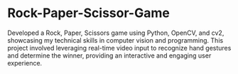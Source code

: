 # Rock-Paper-Scissor-Game
Developed a Rock, Paper, Scissors game using Python, OpenCV, and cv2, showcasing my technical skills in computer vision and programming. This project involved leveraging real-time video input to recognize hand gestures and determine the winner, providing an interactive and engaging user experience.
